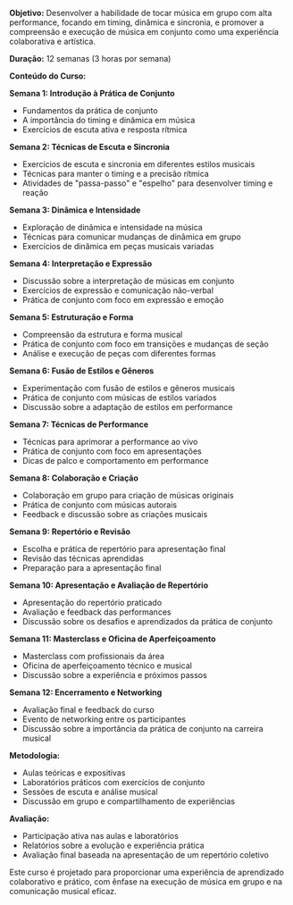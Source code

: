 **Objetivo:** Desenvolver a habilidade de tocar música em grupo com alta performance, focando em timing, dinâmica e sincronia, e promover a compreensão e execução de música em conjunto como uma experiência colaborativa e artística.

**Duração:** 12 semanas (3 horas por semana)

**Conteúdo do Curso:**

**Semana 1: Introdução à Prática de Conjunto**

- Fundamentos da prática de conjunto
- A importância do timing e dinâmica em música
- Exercícios de escuta ativa e resposta rítmica

**Semana 2: Técnicas de Escuta e Sincronia**

- Exercícios de escuta e sincronia em diferentes estilos musicais
- Técnicas para manter o timing e a precisão rítmica
- Atividades de "passa-passo" e "espelho" para desenvolver timing e reação

**Semana 3: Dinâmica e Intensidade**

- Exploração de dinâmica e intensidade na música
- Técnicas para comunicar mudanças de dinâmica em grupo
- Exercícios de dinâmica em peças musicais variadas

**Semana 4: Interpretação e Expressão**

- Discussão sobre a interpretação de músicas em conjunto
- Exercícios de expressão e comunicação não-verbal
- Prática de conjunto com foco em expressão e emoção

**Semana 5: Estruturação e Forma**

- Compreensão da estrutura e forma musical
- Prática de conjunto com foco em transições e mudanças de seção
- Análise e execução de peças com diferentes formas

**Semana 6: Fusão de Estilos e Gêneros**

- Experimentação com fusão de estilos e gêneros musicais
- Prática de conjunto com músicas de estilos variados
- Discussão sobre a adaptação de estilos em performance

**Semana 7: Técnicas de Performance**

- Técnicas para aprimorar a performance ao vivo
- Prática de conjunto com foco em apresentações
- Dicas de palco e comportamento em performance

**Semana 8: Colaboração e Criação**

- Colaboração em grupo para criação de músicas originais
- Prática de conjunto com músicas autorais
- Feedback e discussão sobre as criações musicais

**Semana 9: Repertório e Revisão**

- Escolha e prática de repertório para apresentação final
- Revisão das técnicas aprendidas
- Preparação para a apresentação final

**Semana 10: Apresentação e Avaliação de Repertório**

- Apresentação do repertório praticado
- Avaliação e feedback das performances
- Discussão sobre os desafios e aprendizados da prática de conjunto

**Semana 11: Masterclass e Oficina de Aperfeiçoamento**

- Masterclass com profissionais da área
- Oficina de aperfeiçoamento técnico e musical
- Discussão sobre a experiência e próximos passos

**Semana 12: Encerramento e Networking**

- Avaliação final e feedback do curso
- Evento de networking entre os participantes
- Discussão sobre a importância da prática de conjunto na carreira musical

**Metodologia:**

- Aulas teóricas e expositivas
- Laboratórios práticos com exercícios de conjunto
- Sessões de escuta e análise musical
- Discussão em grupo e compartilhamento de experiências

**Avaliação:**

- Participação ativa nas aulas e laboratórios
- Relatórios sobre a evolução e experiência prática
- Avaliação final baseada na apresentação de um repertório coletivo

Este curso é projetado para proporcionar uma experiência de aprendizado colaborativo e prático, com ênfase na execução de música em grupo e na comunicação musical eficaz.